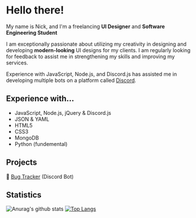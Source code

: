 # Hello there!

My name is Nick, and I'm a freelancing **UI Designer** and **Software Engineering Student**

I am exceptionally passionate about utilizing my creativity in designing and developing **modern-looking** UI designs for my clients. I am regularly looking for feedback to assist me in strengthening my skills and improving my services.

Experience with JavaScript, Node.js, and Discord.js has assisted me in developing multiple bots on a platform called [Discord](https://discord.com/).

## Experience with...

* JavaScript, Node.js, jQuery & Discord.js
* JSON & YAML
* HTML5
* CSS3
* MongoDB
* Python (fundemental)

## Projects

🐞 [Bug Tracker](https://github.com/Archasion/bug-tracker) (Discord Bot)

## Statistics

![Anurag's github stats](https://github-readme-stats.vercel.app/api?username=archasion&show_icons=true&theme=vision-friendly-dark&hide_border=true&count_private=true&include_all_commits=true)
[![Top Langs](https://github-readme-stats.vercel.app/api/top-langs/?username=archasion&theme=vision-friendly-dark&layout=default&hide_border=true&card_width=495px)](https://github.com/archasion)
